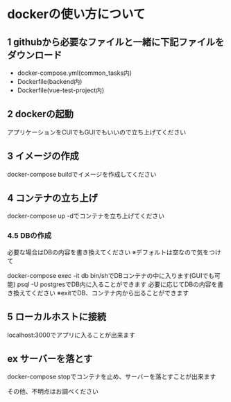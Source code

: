 # dockerの使い方について

## 1 githubから必要なファイルと一緒に下記ファイルをダウンロード
* docker-compose.yml(common_tasks内)  
* Dockerfile(backend内)  
* Dockerfile(vue-test-project内)  

## 2 dockerの起動
アプリケーションをCUIでもGUIでもいいので立ち上げてください

## 3 イメージの作成
docker-compose buildでイメージを作成してください

## 4 コンテナの立ち上げ
docker-compose up -dでコンテナを立ち上げてください

### 4.5 DBの作成
必要な場合はDBの内容を書き換えてください
※デフォルトは空なので気をつけて

docker-compose exec -it db bin/shでDBコンテナの中に入ります(GUIでも可能)
psql -U postgresでDB内に入ることができます
必要に応じてDBの内容を書き換えてください
※exitでDB、コンテナ内から出ることができます

## 5 ローカルホストに接続
localhost:3000でアプリに入ることが出来ます

## ex サーバーを落とす
docker-compose stopでコンテナを止め、サーバーを落とすことが出来ます

その他、不明点はお調べください


